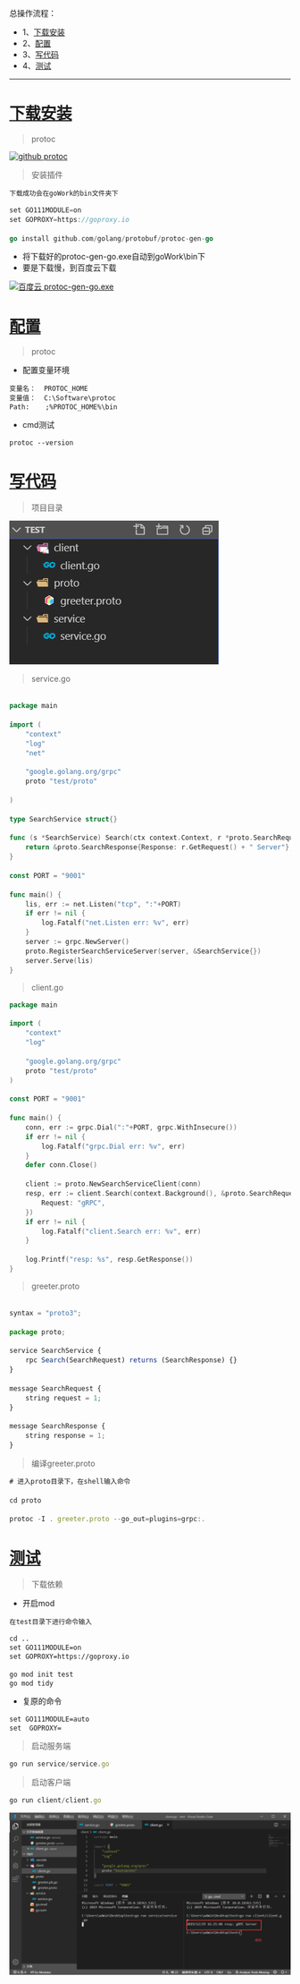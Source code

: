 总操作流程：
- 1、[下载安装](#go-01)
- 2、[配置](#go-02)
- 3、[写代码](#go-03)
- 4、[测试](#go-04)

***

# <a name="go-01" href="#" >下载安装</a>

> protoc

[![](https://img.shields.io/badge/github-protoc-blued.svg "github protoc")](https://github.com/protocolbuffers/protobuf/releases/tag/v3.8.0-rc1)

> 安装插件

`下载成功会在goWork的bin文件夹下`

```go
set GO111MODULE=on
set GOPROXY=https://goproxy.io

go install github.com/golang/protobuf/protoc-gen-go
```

- 将下载好的protoc-gen-go.exe自动到goWork\bin下
- 要是下载慢，到百度云下载

[![](https://img.shields.io/badge/百度云-protoc--gen--go.exe-green.svg "百度云 protoc-gen-go.exe")](https://pan.baidu.com/s/1gLPs3OGrhIrSfXNvEe72pw)

# <a name="go-02" href="#" >配置</a>

> protoc

- 配置变量环境

```
变量名：  PROTOC_HOME
变量值：  C:\Software\protoc
Path:    ;%PROTOC_HOME%\bin
```

- cmd测试

```
protoc --version
```

# <a name="go-03" href="#" >写代码</a>

> 项目目录

![](image/1-1.png)

> service.go

```go

package main

import (
	"context"
	"log"
	"net"

	"google.golang.org/grpc"
	proto "test/proto"
 
)
 
type SearchService struct{}

func (s *SearchService) Search(ctx context.Context, r *proto.SearchRequest) (*proto.SearchResponse, error) {
	return &proto.SearchResponse{Response: r.GetRequest() + " Server"}, nil
}

const PORT = "9001"

func main() {
	lis, err := net.Listen("tcp", ":"+PORT)
	if err != nil {
		log.Fatalf("net.Listen err: %v", err)
	}
    server := grpc.NewServer()
	proto.RegisterSearchServiceServer(server, &SearchService{})
	server.Serve(lis)
}
```

> client.go

```go
package main
 
import (
	"context"
	"log"

	"google.golang.org/grpc"
	proto "test/proto"
)
 
const PORT = "9001"

func main() {
	conn, err := grpc.Dial(":"+PORT, grpc.WithInsecure())
	if err != nil {
		log.Fatalf("grpc.Dial err: %v", err)
	}
	defer conn.Close()

	client := proto.NewSearchServiceClient(conn)
	resp, err := client.Search(context.Background(), &proto.SearchRequest{
		Request: "gRPC",
	})
	if err != nil {
		log.Fatalf("client.Search err: %v", err)
	}

	log.Printf("resp: %s", resp.GetResponse())
}
```

> greeter.proto

```js

syntax = "proto3";

package proto;

service SearchService {
    rpc Search(SearchRequest) returns (SearchResponse) {}
}

message SearchRequest {
    string request = 1;
}

message SearchResponse {
    string response = 1;
}
```

> 编译greeter.proto

```js
# 进入proto目录下，在shell输入命令

cd proto

protoc -I . greeter.proto --go_out=plugins=grpc:.
```


# <a name="go-04" href="#" >测试</a>

> 下载依赖

- 开启mod

`在test目录下进行命令输入`

```shell
cd ..
set GO111MODULE=on
set GOPROXY=https://goproxy.io

go mod init test
go mod tidy
```

- 复原的命令

```
set GO111MODULE=auto
set  GOPROXY=
```

> 启动服务端

```js
go run service/service.go
```

> 启动客户端

```js
go run client/client.go
```

![](image/1-2.png)

